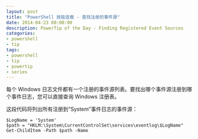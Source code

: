 ```yaml
---
layout: post
title: "PowerShell 技能连载 - 查找注册的事件源"
date: 2014-04-23 00:00:00
description: PowerTip of the Day - Finding Registered Event Sources
categories:
- powershell
- tip
tags:
- powershell
- tip
- powertip
- series
---
```

每个 Windows 日志文件都有一个注册的事件源列表。要找出哪个事件源注册到哪个事件日志，您可以直接查询 Windows 注册表。

这段代码将列出所有注册到“System”事件日志的事件源：

    $LogName = 'System'
    $path = "HKLM:\System\CurrentControlSet\services\eventlog\$LogName"
    Get-ChildItem -Path $path -Name 

<!--本文国际来源：[Finding Registered Event Sources](http://community.idera.com/powershell/powertips/b/tips/posts/finding-registered-event-sources)-->
